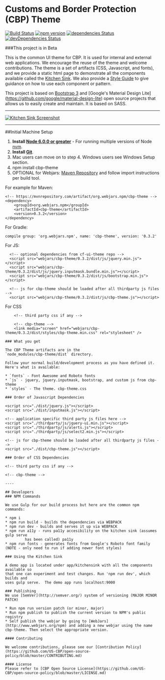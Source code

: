 Customs and Border Protection (CBP) Theme
==========

[![Build Status](https://travis-ci.org/US-CBP/cbp-theme.svg?branch=master)](https://travis-ci.org/US-CBP/cbp-theme)
[![npm version](https://badge.fury.io/js/cbp-theme.svg)](https://badge.fury.io/js/cbp-theme)
[![dependencies Status](https://david-dm.org/us-cbp/cbp-theme/status.svg)](https://david-dm.org/us-cbp/cbp-theme)
[![devDependencies Status](https://david-dm.org/us-cbp/cbp-theme/dev-status.svg)](https://david-dm.org/us-cbp/cbp-theme?type=dev)

###This project is in Beta

This is the common UI theme for CBP. It is used for internal and external web applications. We encourage the reuse of the theme and welcome contributions.  The theme is a set of artifacts (CSS, Javascript, and fonts), and we provide a static html page to demonstrate all the components available called the [Kitchen Sink](https://us-cbp.github.io/cbp-theme).  We also provide a [Style Guide](https://us-cbp.github.io/cbp-style-guide) to give guidance on how to use each component or pattern.

This project is based on [Bootstrap 3](http://getbootstrap.com) and [Google's Material Design Lite] (https://github.com/google/material-design-lite) open source projects that allows us to easily create and maintain.  It is based on SASS.
___

[![Kitchen Sink Screenshot](https://us-cbp.github.io/cbp-theme/images/sample_screen_shot.png)](https://us-cbp.github.io/cbp-theme/images/sample_screen_shot.png)

___

##Initial Machine Setup
1. **Install [Node 6.0.0 or greater](https://nodejs.org)** - For running multiple versions of Node [nvm](https://github.com/creationix/nvm).
2. **Install [Git](https://git-scm.com/downloads)**.
3. Mac users can move on to step 4.  Windows users see Windows Setup section.
4. npm install cbp-theme
5. OPTIONAL for Webjars: [Maven Repository](https://mvnrepository.com/artifact/org.webjars.npm/cbp-theme) and follow import instructions per build tool.

For example for Maven:
```
<!-- https://mvnrepository.com/artifact/org.webjars.npm/cbp-theme -->
<dependency>
    <groupId>org.webjars.npm</groupId>
    <artifactId>cbp-theme</artifactId>
    <version>0.3.2</version>
</dependency>

```

For Gradle:

```
compile group: 'org.webjars.npm', name: 'cbp-theme', version: '0.3.2'

```
For JS:
```
  <!-- optional dependencies from cf-ui-theme repo -->
  <script src="webjars/cbp-theme/0.3.2/dist/js/jquery.min.js"></script>
  <script src="webjars/cbp-theme/0.3.2/dist/js/jquery.inputmask.bundle.min.js"></script>
  <script src="webjars/cbp-theme/0.3.2/dist/js/bootstrap.min.js"></script>

  <!-- js for cbp-theme should be loaded after all thirdparty js files -->
  <script src="webjars/cbp-theme/0.3.2/dist/js/cbp-theme.js"></script>

```
For CSS
```
	<!-- third party css if any -->

	<!-- cbp-theme -->
    <link media="screen" href="webjars/cbp-theme/0.3.2/dist/styles/cbp-theme.min.css" rel="stylesheet" />

### What you get

The CBP Theme artifacts are in the
`node_modules/cbp-theme/dist` directory.

Follow your normal build/development process as you have defined it. Here's what is available:

* `fonts` - Font Awesome and Roboto fonts
* `js` - jquery, jquery.inputmask, bootstrap, and custom js from cbp-theme
* `styles` - The theme. cbp-theme.css

### Order of Javascript Dependencies
```
   <!-- optional dependencies from cf-ui-theme repo -->
    <script src="./dist/jquery.js"></script>
    <script src="./dist/inputmask.js"></script>

    <!-- application specific third party js files here -->
    <script src="./thirdparty/js/jquery-ui.min.js"></script>
    <script src="./thirdparty/js/alerts.js"></script>
    <script src="./thirdparty/js/select2.min.js"></script>

    <!-- js for cbp-theme should be loaded after all thirdparty js files -->
    <script src="./dist/cbp-theme.js"></script>

```
### Order of CSS Dependencies

```

	<!-- third party css if any -->
  <link media="screen" href="./css/datepicker.css" rel="stylesheet" />
  <link media="screen" href="./css/select2.css" rel="stylesheet" />

	<!-- cbp-theme -->
  <link media="screen" href="./css/cbp-theme.css" rel="stylesheet" />

```
----

## Developers
### NPM Commands

We use Gulp for our build process but here are the common npm commands:

* npm i
* npm run build - builds the dependencies via WEBPACK
* npm run dev - builds and serves it up via WEBPACK
* npm run a11y - runs pa11y accesibility on the kitchen sink (assumes gulp serve
		 has been called) pa11y
* npm run fonts - generates fonts from Google's Roboto font family (NOTE - only need to run if adding newer font styles)

### Using the Kitchen Sink

A demo app is located under app/kitchensink with all the components available so
that one can experiment and test changes. Run 'npm run dev', which builds and
uses gulp serve.  The demo app runs localhost:9000

### Publishing
We use [SemVer](http://semver.org/) system of versioning (MAJOR MINOR PATCH)

* Run npm run version patch (or minor, major)
* Run npm publish to publish the current version to NPM's public registry
* Self publish the webjar by going to [WebJars](http://www.webjars.org/npm) and adding a new webjar using the name cbp-theme. Then select the appropriate version.

#### Contributing

We welcome contributions, please see our [Contribution Policy](https://github.com/US-CBP/open-source-policy/blob/master/CONTRIBUTING.md)

#### License
Please refer to [CBP Open Source License](https://github.com/US-CBP/open-source-policy/blob/master/LICENSE.md)

